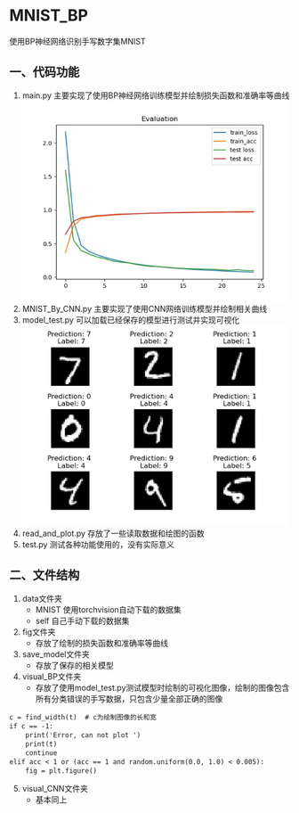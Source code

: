 # MNIST_BP
使用BP神经网络识别手写数字集MNIST


## 一、代码功能
1. main.py 主要实现了使用BP神经网络训练模型并绘制损失函数和准确率等曲线
![BP_Evaluation](https://github.com/lerlis/MNIST_BP/blob/main/fig/BP_Evaluation.jpg) 
2. MNIST_By_CNN.py 主要实现了使用CNN网络训练模型并绘制相关曲线
3. model_test.py 可以加载已经保存的模型进行测试并实现可视化
![visual](https://github.com/lerlis/MNIST_BP/blob/main/visual_BP/batch0.jpg) 
4. read_and_plot.py 存放了一些读取数据和绘图的函数
5. test.py 测试各种功能使用的，没有实际意义

## 二、文件结构
1. data文件夹
   * MNIST 使用torchvision自动下载的数据集
   * self  自己手动下载的数据集
2. fig文件夹
   * 存放了绘制的损失函数和准确率等曲线
3. save_model文件夹
   * 存放了保存的相关模型
4. visual_BP文件夹
   * 存放了使用model_test.py测试模型时绘制的可视化图像，绘制的图像包含所有分类错误的手写数据，只包含少量全部正确的图像
  ```
  c = find_width(t)  # c为绘制图像的长和宽
  if c == -1:
      print('Error, can not plot ')
      print(t)
      continue
  elif acc < 1 or (acc == 1 and random.uniform(0.0, 1.0) < 0.005):
      fig = plt.figure()
  ```
5. visual_CNN文件夹
   * 基本同上
   
